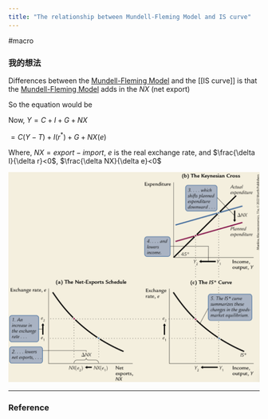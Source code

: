 ```yaml
---
title: "The relationship between Mundell-Fleming Model and IS curve"
---
```


#macro 

### 我的想法

Differences between the [Mundell-Fleming Model](Mundell-Fleming%20Model.md) and the [[IS curve]] is that the [Mundell-Fleming Model](Mundell-Fleming%20Model.md) adds in the $NX$ (net export)

So the equation would be 

Now, $Y=C+I+G+NX$

$=C(Y-T)+I(r^{* })+G+NX(e)$

Where, $NX=export - import$, $e$ is the real exchange rate, and $\frac{\delta I}{\delta r}<0$, $\frac{\delta NX}{\delta e}<0$

![](截屏2023-04-17%2017.00.03.png)


---



### Reference 

